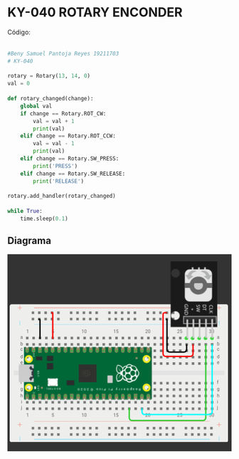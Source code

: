 # KY-040 ROTARY ENCONDER

Código:

```python

#Beny Samuel Pantoja Reyes 19211703
# KY-040

rotary = Rotary(13, 14, 0)
val = 0

def rotary_changed(change):
    global val
    if change == Rotary.ROT_CW:
        val = val + 1
        print(val)
    elif change == Rotary.ROT_CCW:
        val = val - 1
        print(val)
    elif change == Rotary.SW_PRESS:
        print('PRESS')
    elif change == Rotary.SW_RELEASE:
        print('RELEASE')

rotary.add_handler(rotary_changed)

while True:
    time.sleep(0.1)


```

## Diagrama

![](RotaryDiagram.png)
